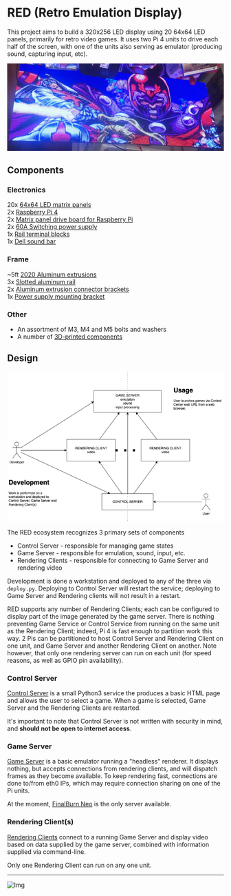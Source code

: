 RED (Retro Emulation Display)
===
This project aims to build a 320x256 LED display using 20 64x64 LED panels,
primarily for retro video games. It uses two Pi 4 units to drive each half
of the screen, with one of the units also serving as emulator (producing
sound, capturing input, etc).

![Img](doc/284cdc71602cc19c.png)

## Components

### Electronics
20x [64x64 LED matrix panels](https://www.amazon.com/dp/B0BYJHMFSQ)  
2x [Raspberry Pi 4](https://www.amazon.com/dp/B07TC2BK1X)  
2x [Matrix panel drive board for Raspberry Pi](https://www.electrodragon.com/product/rgb-matrix-panel-drive-board-raspberry-pi/)  
2x [60A Switching power supply](https://www.amazon.com/dp/B07CTWWGGR)  
1x [Rail terminal blocks](https://www.amazon.com/dp/B0BQ6GWW3T)  
1x [Dell sound bar](https://www.amazon.com/dp/B00DEJXRAE)  

### Frame
~5ft [2020 Aluminum extrusions](https://www.amazon.com/dp/B09KZR37KG)  
3x [Slotted aluminum rail](https://www.amazon.com/dp/B0BFFRXW2V)  
2x [Aluminum extrusion connector brackets](https://www.amazon.com/dp/B09DYKMT5F)  
1x [Power supply mounting bracket](https://www.amazon.com/dp/B0C65GLDL8)  

### Other
* An assortment of M3, M4 and M5 bolts and washers
* A number of [3D-printed components](stl)

## Design

![Img](doc/entities.png)

The RED ecosystem recognizes 3 primary sets of components

* Control Server - responsible for managing game states
* Game Server - responsible for emulation, sound, input, etc.
* Rendering Clients - responsible for connecting to Game Server and rendering video

Development is done a workstation and deployed to any of the three via `deploy.py`.
Deploying to Control Server will restart the service; deploying to Game Server and Rendering
clients will not result in a restart.

RED supports any number of Rendering Clients; each can be configured to display part of
the image generated by the game server. There is nothing preventing Game Service or Control
Service from running on the same unit as the Rendering Client; indeed, Pi 4 is fast enough
to partition work this way. 2 Pis can be partitioned to host Control Server and Rendering Client
on one unit, and Game Server and another Rendering Client on another. Note however, that only
one rendering server can run on each unit (for speed reasons, as well as GPIO pin availability).

### Control Server

[Control Server](ctl_server) is a small Python3 service the produces a basic HTML page and
allows the user to select a game. When a game is selected, Game Server and the Rendering Clients
are restarted.

It's important to note that Control Server is not written with security in mind, and **should not
be open to internet access**.

### Game Server

[Game Server](game_servers) is a basic emulator running a "headless" renderer. It displays nothing,
but accepts connections from rendering clients, and will dispatch frames as they become available. 
To keep rendering fast, connections are done to/from eth0 IPs, which may require connection 
sharing on one of the Pi units.

At the moment, [FinalBurn Neo](https://github.com/finalburnneo/FBNeo) is the only server available.

### Rendering Client(s)

[Rendering Clients](rgbclient) connect to a running Game Server and display video based on data supplied by
the game server, combined with information supplied via command-line.

Only one Rendering Client can run on any one unit.

---

![Img](doc/btime.gif)